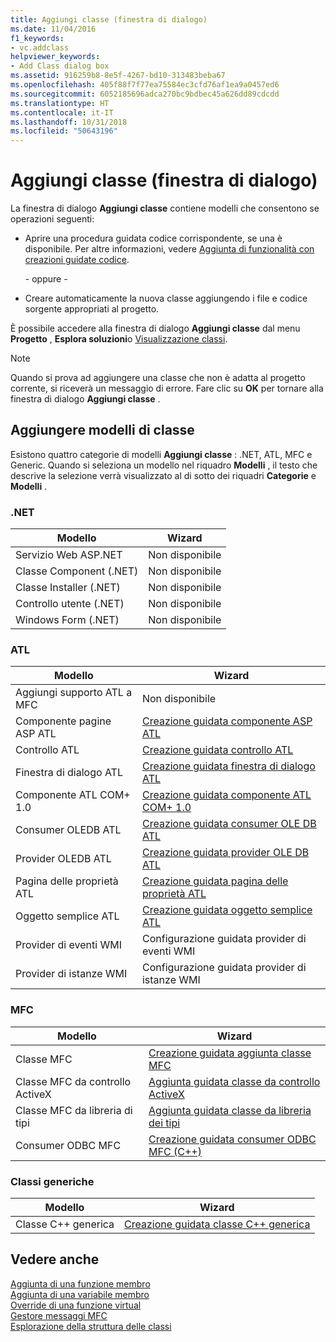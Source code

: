 ```yaml
---
title: Aggiungi classe (finestra di dialogo)
ms.date: 11/04/2016
f1_keywords:
- vc.addclass
helpviewer_keywords:
- Add Class dialog box
ms.assetid: 916259b8-8e5f-4267-bd10-313483beba67
ms.openlocfilehash: 405f88f7f77ea75584ec3cfd76af1ea9a0457ed6
ms.sourcegitcommit: 6052185696adca270bc9bdbec45a626dd89cdcdd
ms.translationtype: HT
ms.contentlocale: it-IT
ms.lasthandoff: 10/31/2018
ms.locfileid: "50643196"
---
```

# <a name="add-class-dialog-box"></a>Aggiungi classe (finestra di dialogo)

La finestra di dialogo **Aggiungi classe** contiene modelli che consentono se operazioni seguenti:

- Aprire una procedura guidata codice corrispondente, se una è disponibile. Per altre informazioni, vedere [Aggiunta di funzionalità con creazioni guidate codice](../ide/adding-functionality-with-code-wizards-cpp.md).

   \- oppure -

- Creare automaticamente la nuova classe aggiungendo i file e codice sorgente appropriati al progetto.

È possibile accedere alla finestra di dialogo **Aggiungi classe** dal menu **Progetto** , **Esplora soluzioni**o [Visualizzazione classi](/visualstudio/ide/viewing-the-structure-of-code).

> [!NOTE]
>  Quando si prova ad aggiungere una classe che non è adatta al progetto corrente, si riceverà un messaggio di errore. Fare clic su **OK** per tornare alla finestra di dialogo **Aggiungi classe** .

## <a name="add-class-templates"></a>Aggiungere modelli di classe

Esistono quattro categorie di modelli **Aggiungi classe** : .NET, ATL, MFC e Generic. Quando si seleziona un modello nel riquadro **Modelli** , il testo che descrive la selezione verrà visualizzato al di sotto dei riquadri **Categorie** e **Modelli** .

### <a name="net"></a>.NET

|Modello|Wizard|
|--------------|------------|
|Servizio Web ASP.NET|Non disponibile|
|Classe Component (.NET)|Non disponibile|
|Classe Installer (.NET)|Non disponibile|
|Controllo utente (.NET)|Non disponibile|
|Windows Form (.NET)|Non disponibile|

### <a name="atl"></a>ATL

|Modello|Wizard|
|--------------|------------|
|Aggiungi supporto ATL a MFC|Non disponibile|
|Componente pagine ASP ATL|[Creazione guidata componente ASP ATL](../atl/reference/atl-active-server-page-component-wizard.md)|
|Controllo ATL|[Creazione guidata controllo ATL](../atl/reference/atl-control-wizard.md)|
|Finestra di dialogo ATL|[Creazione guidata finestra di dialogo ATL](../atl/reference/atl-dialog-wizard.md)|
|Componente ATL COM+ 1.0|[Creazione guidata componente ATL COM+ 1.0](../atl/reference/atl-com-plus-1-0-component-wizard.md)|
|Consumer OLEDB ATL|[Creazione guidata consumer OLE DB ATL](../atl/reference/atl-ole-db-consumer-wizard.md)|
|Provider OLEDB ATL|[Creazione guidata provider OLE DB ATL](../atl/reference/atl-ole-db-provider-wizard.md)|
|Pagina delle proprietà ATL|[Creazione guidata pagina delle proprietà ATL](../atl/reference/atl-property-page-wizard.md)|
|Oggetto semplice ATL|[Creazione guidata oggetto semplice ATL](../atl/reference/atl-simple-object-wizard.md)|
|Provider di eventi WMI|Configurazione guidata provider di eventi WMI|
|Provider di istanze WMI|Configurazione guidata provider di istanze WMI|

### <a name="mfc"></a>MFC

|Modello|Wizard|
|--------------|------------|
|Classe MFC|[Creazione guidata aggiunta classe MFC](../mfc/reference/mfc-add-class-wizard.md)|
|Classe MFC da controllo ActiveX|[Aggiunta guidata classe da controllo ActiveX](../ide/add-class-from-activex-control-wizard.md)|
|Classe MFC da libreria di tipi|[Aggiunta guidata classe da libreria dei tipi](../mfc/reference/add-class-from-typelib-wizard.md)|
|Consumer ODBC MFC|[Creazione guidata consumer ODBC MFC (C++)](../mfc/reference/mfc-odbc-consumer-wizard.md)|

### <a name="generic-classes"></a>Classi generiche

|Modello|Wizard|
|--------------|------------|
|Classe C++ generica|[Creazione guidata classe C++ generica](../ide/generic-cpp-class-wizard.md)|

## <a name="see-also"></a>Vedere anche

[Aggiunta di una funzione membro](../ide/adding-a-member-function-visual-cpp.md)<br>
[Aggiunta di una variabile membro](../ide/adding-a-member-variable-visual-cpp.md)<br>
[Override di una funzione virtual](../ide/overriding-a-virtual-function-visual-cpp.md)<br>
[Gestore messaggi MFC](../mfc/reference/adding-an-mfc-message-handler.md)<br>
[Esplorazione della struttura delle classi](../ide/navigating-the-class-structure-visual-cpp.md)